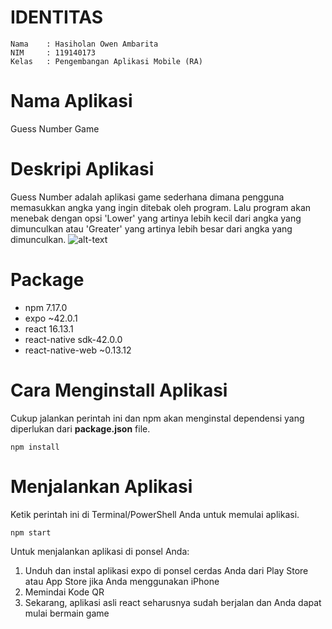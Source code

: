 # IDENTITAS
```
Nama    : Hasiholan Owen Ambarita
NIM     : 119140173
Kelas   : Pengembangan Aplikasi Mobile (RA)
```

# Nama Aplikasi
Guess Number Game

# Deskripi Aplikasi
Guess Number adalah aplikasi game sederhana dimana pengguna memasukkan angka yang ingin ditebak oleh program. Lalu program akan menebak dengan opsi 'Lower' yang artinya lebih kecil dari angka yang dimunculkan atau 'Greater' yang artinya lebih besar dari angka yang dimunculkan.
![alt-text](https://github.com/blackhole2708/Tugas-PAM-Individu4/blob/master/ScreenShoot/Tampilan1.jpeg)

# Package
- npm 7.17.0
- expo ~42.0.1
- react 16.13.1
- react-native sdk-42.0.0
- react-native-web ~0.13.12

# Cara Menginstall Aplikasi
Cukup jalankan perintah ini dan npm akan menginstal dependensi yang diperlukan dari **package.json** file.

```
npm install
```

# Menjalankan Aplikasi
Ketik perintah ini di Terminal/PowerShell Anda untuk memulai aplikasi.

```
npm start
```

Untuk menjalankan aplikasi di ponsel Anda:

1. Unduh dan instal aplikasi expo di ponsel cerdas Anda dari Play Store atau App Store jika Anda menggunakan iPhone
2. Memindai Kode QR
3. Sekarang, aplikasi asli react seharusnya sudah berjalan dan Anda dapat mulai bermain game
